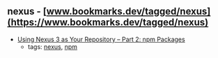 nexus - [www.bookmarks.dev/tagged/nexus](https://www.bookmarks.dev/tagged/nexus)
---
* [Using Nexus 3 as Your Repository – Part 2: npm Packages](http://blog.sonatype.com/using-nexus-3-as-your-repository-part-2-npm-packages)
    * tags: [nexus](../tagged/nexus.md), [npm](../tagged/npm.md)
